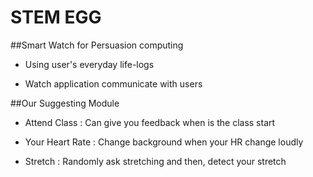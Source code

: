 # STEM EGG

##Smart Watch for Persuasion computing

* Using user's everyday life-logs 

* Watch application communicate with users 

##Our Suggesting Module

* Attend Class : Can give you feedback when is the class start

* Your Heart Rate : Change background  when your HR change loudly

* Stretch : Randomly ask stretching and then, detect your stretch